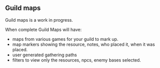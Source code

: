 ## Guild maps
Guild maps is a work in progress.

When complete Guild Maps will have:
* maps from various games for your guild to mark up.
* map markers showing the resource, notes, who placed it, when it was placed.
* user generated gathering paths
* filters to view only the resources, npcs, enemy bases selected.
